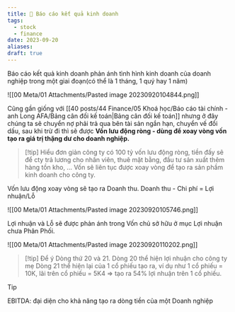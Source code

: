 ```yaml
---
title: 🌱 Báo cáo kết quả kinh doanh
tags:
  - stock
  - finance
date: 2023-09-20
aliases: 
draft: true
---
```

 Báo cáo kết quả kinh doanh phản ánh tình hình kinh doanh của doanh nghiệp trong một giai đoạn(có thể là 1 tháng, 1 quý hay 1 năm)
 
![[00 Meta/01 Attachments/Pasted image 20230920104844.png]]

Cũng gần giống với [[40 posts/44 Finance/05 Khoá học/Báo cáo tài chính - anh Long AFA/Bảng cân đối kế toán|Bảng cân đối kế toán]] nhưng ở đây chúng ta sẽ chuyển nợ phải trả qua bên tài sản ngắn hạn, chuyển vế đổi dấu, sau khi trừ đi thì sẽ được **Vốn lưu động ròng - dùng để xoay vòng vốn tạo ra giá trị thặng dư cho doanh nghiệp.**

>[!tip] Hiểu đơn giản công ty có 100 tỷ vốn lưu động ròng, tiền đấy sẽ để cty trả lương cho nhân viên, thuê mặt bằng, đầu tư sản xuất thêm hàng tồn kho, ... Vốn sẽ liên tục được xoay vòng để tạo ra sản phầm kinh doanh cho công ty.

Vốn lưu động xoay vòng sẽ tạo ra Doanh thu. Doanh thu - Chi phí = Lợi nhuận/Lỗ

![[00 Meta/01 Attachments/Pasted image 20230920105746.png]]

Lợi nhuận và Lỗ sẽ được phản ánh trong Vốn chủ sở hữu ở mục Lợi nhuận chưa Phân Phối.

![[00 Meta/01 Attachments/Pasted image 20230920110202.png]]

> [!tip] Để ý Dòng thứ 20 và 21.
> Dòng 20 thể hiện lợi nhuận cho công ty mẹ
> Dòng 21 thể hiện lại của 1 cổ phiếu tạo ra, ví dụ như 1 cổ phiếu = 10K, lãi trên cổ phiếu = 5K4 => tạo ra 54% lợi nhuận trên 1 cổ phiếu.

> [!tip]
> EBITDA: đại diện cho khả năng tạo ra dòng tiền của một Doanh nghiệp

